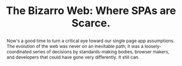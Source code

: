 ---
title: "The Bizarro Web: Where SPAs are Scarce."
speaker: Kyle Jacobson
tags: ["Talk", "CascadiaJS 2019", "Kyle Jacobson"]
slides: https://tinyurl.com/rg4u243
abstract: "Now's a good time to turn a critical eye toward our single page app assumptions.\nThe evolution of the web was never on an inevitable path; it was a loosely-coordinated series of decisions by standards-making bodies, browser makers, and developers that could have gone very differently. It still can."
resources: ["https://developer.mozilla.org/en-US/docs/Archive/Inner-browsing_extending_the_browser_navigation_paradigm","https://stimulusjs.org/","https://2018.cascadiajs.com/speakers/yehuda-katz/","https://github.com/w3c/csswg-drafts/issues/3688","https://github.com/jakearchibald/navigation-transitions"]
layout: talk
---